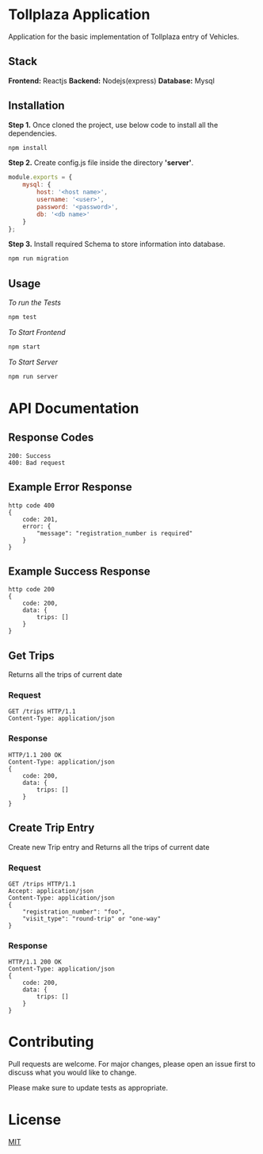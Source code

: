 # Tollplaza Application

Application for the basic implementation of Tollplaza entry of Vehicles.

## Stack

**Frontend:** Reactjs
**Backend:** Nodejs(express)
**Database:** Mysql

## Installation

**Step 1.** Once cloned the project, use below code to install all the dependencies.

```bash
npm install
```

**Step 2.** Create config.js file inside the directory **'server'**.

```Javascript
module.exports = {
    mysql: {
        host: '<host name>',
        username: '<user>',
        password: '<password>',
        db: '<db name>'
    }
};
```

**Step 3.** Install required Schema to store information into database.

```bash
npm run migration
```

## Usage

*To run the Tests* 
```bash
npm test
```

*To Start Frontend*
```bash
npm start
```

*To Start Server*
```bash
npm run server
```

# API Documentation

## Response Codes

```
200: Success
400: Bad request
```

## Example Error Response

```
http code 400
{ 
    code: 201,
    error: {
        "message": "registration_number is required"
    }
}
```

## Example Success Response

```
http code 200
{ 
    code: 200,
    data: {
        trips: []
    }
}
```

## Get Trips

Returns all the trips of current date

### Request
```
GET /trips HTTP/1.1
Content-Type: application/json
```

### Response
```
HTTP/1.1 200 OK
Content-Type: application/json
{ 
    code: 200,
    data: {
        trips: []
    }
}
```

## Create Trip Entry

Create new Trip entry and Returns all the trips of current date

### Request
```
GET /trips HTTP/1.1
Accept: application/json
Content-Type: application/json
{
    "registration_number": "foo",
    "visit_type": "round-trip" or "one-way" 
}
```

### Response
```
HTTP/1.1 200 OK
Content-Type: application/json
{ 
    code: 200,
    data: {
        trips: []
    }
}
```

# Contributing
Pull requests are welcome. For major changes, please open an issue first to discuss what you would like to change.

Please make sure to update tests as appropriate.

# License
[MIT](https://choosealicense.com/licenses/mit/)